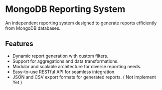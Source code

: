 # MongoDB Reporting System

An independent reporting system designed to generate reports efficiently from MongoDB databases.

## Features

- Dynamic report generation with custom filters.
- Support for aggregations and data transformations.
- Modular and scalable architecture for diverse reporting needs.
- Easy-to-use RESTful API for seamless integration.
- JSON and CSV export formats for generated reports. ( Not Implement Yet )

